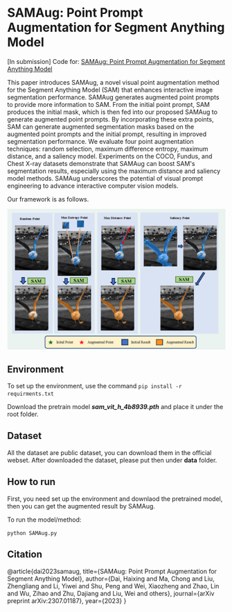 # SAMAug: Point Prompt Augmentation for Segment Anything Model
\[In submission\] Code for: [SAMAug: Point Prompt Augmentation for Segment Anything Model](https://arxiv.org/abs/2307.01187)

This paper introduces SAMAug, a novel visual point augmentation method for the Segment Anything Model (SAM) that enhances interactive image segmentation performance. SAMAug generates augmented point prompts to provide more information to SAM. From the initial point prompt, SAM produces the initial mask, which is then fed into our proposed SAMAug to generate augmented point prompts. By incorporating these extra points, SAM can generate augmented segmentation masks based on the augmented point prompts and the initial prompt, resulting in improved segmentation performance. We evaluate four point augmentation techniques: random selection, maximum difference entropy, maximum distance, and a saliency model. Experiments on the COCO, Fundus, and Chest X-ray datasets demonstrate that SAMAug can boost SAM's segmentation results, especially using the maximum distance and saliency model methods. SAMAug underscores the potential of visual prompt engineering to advance interactive computer vision models.


Our framework is as follows.

<img src="fig/f1.png" width=700></img>

## Environment

To set up the environment, use the command `pip install -r requirments.txt`

Download the pretrain model ***sam_vit_h_4b8939.pth*** and place it under the root folder.

## Dataset 
All the dataset are public dataset, you can download them in the official webset. After downloaded the dataset, please put then under **data** folder.

## How to run

 First, you need set up the environment and downlaod the pretrained model, then you can get the augmented result by SAMAug. 


To run the model/method:
    
    python SAMAug.py  


## Citation
@article{dai2023samaug,
  title={SAMAug: Point Prompt Augmentation for Segment Anything Model},
  author={Dai, Haixing and Ma, Chong and Liu, Zhengliang and Li, Yiwei and Shu, Peng and Wei, Xiaozheng and Zhao, Lin and Wu, Zihao and Zhu, Dajiang and Liu, Wei and others},
  journal={arXiv preprint arXiv:2307.01187},
  year={2023}
}